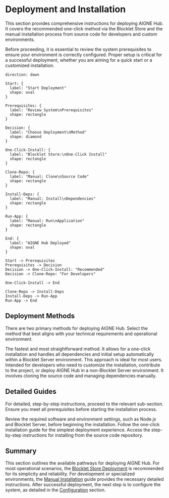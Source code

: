 # Deployment and Installation

This section provides comprehensive instructions for deploying AIGNE Hub. It covers the recommended one-click method via the Blocklet Store and the manual installation process from source code for developers and custom environments.

Before proceeding, it is essential to review the system prerequisites to ensure your environment is correctly configured. Proper setup is critical for a successful deployment, whether you are aiming for a quick start or a customized installation.

```d2
direction: down

Start: {
  label: "Start Deployment"
  shape: oval
}

Prerequisites: {
  label: "Review System\nPrerequisites"
  shape: rectangle
}

Decision: {
  label: "Choose Deployment\nMethod"
  shape: diamond
}

One-Click-Install: {
  label: "Blocklet Store:\nOne-Click Install"
  shape: rectangle
}

Clone-Repo: {
  label: "Manual: Clone\nSource Code"
  shape: rectangle
}

Install-Deps: {
  label: "Manual: Install\nDependencies"
  shape: rectangle
}

Run-App: {
  label: "Manual: Run\nApplication"
  shape: rectangle
}

End: {
  label: "AIGNE Hub Deployed"
  shape: oval
}

Start -> Prerequisites
Prerequisites -> Decision
Decision -> One-Click-Install: "Recommended"
Decision -> Clone-Repo: "For Developers"

One-Click-Install -> End

Clone-Repo -> Install-Deps
Install-Deps -> Run-App
Run-App -> End

```

## Deployment Methods

There are two primary methods for deploying AIGNE Hub. Select the method that best aligns with your technical requirements and operational environment.

<x-cards data-columns="2">
  <x-card data-title="Blocklet Store Deployment (Recommended)" data-icon="lucide:store">
    The fastest and most straightforward method. It allows for a one-click installation and handles all dependencies and initial setup automatically within a Blocklet Server environment. This approach is ideal for most users.
  </x-card>
  <x-card data-title="Manual Installation from Source" data-icon="lucide:file-code-2">
    Intended for developers who need to customize the installation, contribute to the project, or deploy AIGNE Hub in a non-Blocklet Server environment. It involves cloning the source code and managing dependencies manually.
  </x-card>
</x-cards>

## Detailed Guides

For detailed, step-by-step instructions, proceed to the relevant sub-section. Ensure you meet all prerequisites before starting the installation process.

<x-cards data-columns="1">
  <x-card data-title="Prerequisites" data-icon="lucide:clipboard-list" data-href="/deployment-and-installation/prerequisites" data-horizontal="true">
    Review the required software and environment settings, such as Node.js and Blocklet Server, before beginning the installation.
  </x-card>
  <x-card data-title="Blocklet Store Deployment" data-icon="lucide:rocket" data-href="/deployment-and-installation/blocklet-store" data-horizontal="true">
    Follow the one-click installation guide for the simplest deployment experience.
  </x-card>
  <x-card data-title="Manual Installation" data-icon="lucide:terminal" data-href="/deployment-and-installation/manual-installation" data-horizontal="true">
    Access the step-by-step instructions for installing from the source code repository.
  </x-card>
</x-cards>

## Summary

This section outlines the available pathways for deploying AIGNE Hub. For most operational scenarios, the [Blocklet Store Deployment](./deployment-and-installation-blocklet-store.md) is recommended for its simplicity and reliability. For development or specialized environments, the [Manual Installation](./deployment-and-installation-manual-installation.md) guide provides the necessary detailed instructions. After successful deployment, the next step is to configure the system, as detailed in the [Configuration](./configuration.md) section.